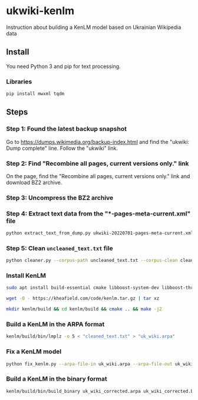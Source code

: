 # ukwiki-kenlm

Instruction about building a KenLM model based on Ukrainian Wikipedia data

## Install

You need Python 3 and pip for text processing.

### Libraries

```bash
pip install mwxml tqdm
```

## Steps

### Step 1: Found the latest backup snapshot

Go to https://dumps.wikimedia.org/backup-index.html and find the "ukwiki: Dump complete" line. Follow the "ukwiki" link.

### Step 2: Find "Recombine all pages, current versions only." link

On the page, find the "Recombine all pages, current versions only." link and download BZ2 archive.

### Step 3: Uncompress the BZ2 archive

### Step 4: Extract text data from the "*-pages-meta-current.xml" file

```bash
python extract_text_from_dump.py ukwiki-20220701-pages-meta-current.xml > uncleaned_text.txt
```

### Step 5: Clean `uncleaned_text.txt` file

```bash
python cleaner.py --corpus-path uncleaned_text.txt --corpus-clean cleaned_text.txt --n-workers 5 --min-words 2
```

### Install KenLM

```bash
sudo apt install build-essential cmake libboost-system-dev libboost-thread-dev libboost-program-options-dev libboost-test-dev libeigen3-dev zlib1g-dev libbz2-dev liblzma-dev

wget -O - https://kheafield.com/code/kenlm.tar.gz | tar xz

mkdir kenlm/build && cd kenlm/build && cmake .. && make -j2
```

### Build a KenLM in the ARPA format

```bash
kenlm/build/bin/lmplz -o 5 < "cleaned_text.txt" > "uk_wiki.arpa"
```

### Fix a KenLM model

```bash
python fix_kenlm.py --arpa-file-in uk_wiki.arpa --arpa-file-out uk_wiki_corrected.arpa
```

### Build a KenLM in the binary format

```bash
kenlm/build/bin/build_binary uk_wiki_corrected.arpa uk_wiki_corrected.bin
```
